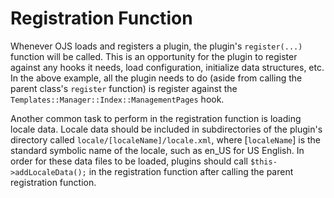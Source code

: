 # Registration Function

Whenever OJS loads and registers a plugin, the plugin's ``register(...)`` function will be called. This is an opportunity for the plugin to register against any hooks it needs, load configuration, initialize data structures, etc. In the above example, all the plugin needs to do (aside from calling the parent class's ``register`` function) is register against the ``Templates::Manager::Index::ManagementPages`` hook.

Another common task to perform in the registration function is loading locale data. Locale data should be included in subdirectories of the plugin's directory called ``locale/[localeName]/locale.xml``, where [``localeName``] is the standard symbolic name of the locale, such as en_US for US English. In order for these data files to be loaded, plugins should call ``$this->addLocaleData();`` in the registration function after calling the parent registration function.

